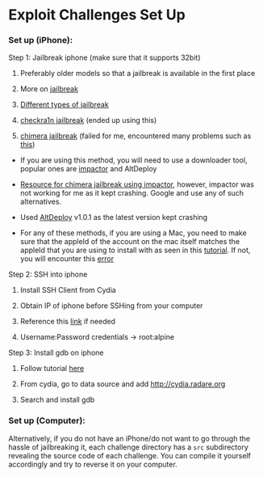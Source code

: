 # Exploit Challenges Set Up

### Set up (iPhone):

Step 1: Jailbreak iphone (make sure that it supports 32bit)

1. Preferably older models so that a jailbreak is available in the first place 

2. More on [jailbreak](https://osxdaily.com/tag/jailbreak/)

3. [Different types of jailbreak](https://www.youtube.com/watch?v=F_kxIatZpOE)

4. [checkra1n jailbreak](https://www.idownloadblog.com/2019/11/10/how-to-jailbreak-with-the-checkra1n-public-beta/) (ended up using this)

5. [chimera jailbreak](https://www.idownloadblog.com/2019/04/29/how-to-jailbreak-ios-12-0-12-1-2-with-chimera/) (failed for me, encountered many problems such as [this](https://www.reddit.com/r/jailbreak/comments/80mazr/question_getting_a_provisioncpp173_error_please/))

  - If you are using this method, you will need to use a downloader tool, popular ones are [impactor](http://www.cydiaimpactor.com/) and AltDeploy

  - [Resource for chimera jailbreak using impactor](https://www.idownloadblog.com/2019/04/29/how-to-jailbreak-ios-12-0-12-1-2-with-chimera/), however, impactor was not working for me as it kept crashing. Google and use any of such alternatives.

  - Used [AltDeploy](https://github.com/pixelomer/AltDeploy/releases) v1.0.1 as the latest version kept crashing

  - For any of these methods, if you are using a Mac, you need to make sure that the appleId of the account on the mac itself matches the appleId that you are using to install with as seen in this [tutorial](https://cybertips.io/how-to-install-ios-apps-with-altdeploy/#1_Download_AltDeploy). If not, you will encounter this [error](https://www.reddit.com/r/AltStore/comments/eqmpup/error_this_action_cannot_be_completed_at_this/)

Step 2: SSH into iphone

1. Install SSH Client from Cydia

2. Obtain IP of iphone before SSHing from your computer

3. Reference this [link](https://osxdaily.com/2011/08/04/ssh-to-iphone/) if needed

4. Username:Password credentials &#8594; root:alpine

Step 3: Install gdb on iphone

1. Follow tutorial [here](https://www.reddit.com/r/jailbreak/comments/ag3hrh/question_how_can_i_install_gdb_searching_it_wont/)

2. From cydia, go to data source and add http://cydia.radare.org

3. Search and install gdb

### Set up (Computer):

Alternatively, if you do not have an iPhone/do not want to go through the hassle of jailbreaking it, each challenge directory has a `src` subdirectory revealing the source code of each challenge. You can compile it yourself accordingly and try to reverse it on your computer.

